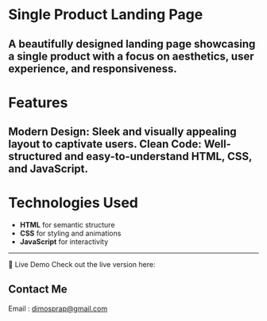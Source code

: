 # Single Product Landing Page
A beautifully designed landing page showcasing a single product with a focus on aesthetics, user experience, and responsiveness.
---
# Features
Modern Design: Sleek and visually appealing layout to captivate users.
Clean Code: Well-structured and easy-to-understand HTML, CSS, and JavaScript.
---
# Technologies Used
- **HTML** for semantic structure
- **CSS** for styling and animations
- **JavaScript** for interactivity
---
🚀 Live Demo
Check out the live version here: 

Contact Me
--
Email : dimosprap@gmail.com
